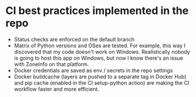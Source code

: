 # CI best practices implemented in the repo

- Status checks are enforced on the default branch
- Matrix of Python versions and OSes are tested. For example, this way I discovered that my code doesn't work on Windows. Realistically nobody is going to host this app on Windows, but now I know there's an issue with ZoneInfo on that platform.
- Docker credentials are saved as env / secrets in the repo settings
- Docker buildcache (layers are pushed to a separate tag in Docker Hub) and pip cache (enabled in the CI setup-python action) are making the CI workflow faster and more efficient.
